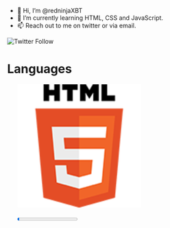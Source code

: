 - 👋 Hi, I’m @redninjaXBT
- 🌱 I’m currently learning HTML, CSS and JavaScript.
- 📫 Reach out to me on twitter or via email. 
<!---
redninjaXBT/redninjaXBT is a ✨ special ✨ repository because its `README.md` (this file) appears on your GitHub profile.
You can click the Preview link to take a look at your changes.
--->


![Twitter Follow](https://img.shields.io/twitter/follow/redninjaXBT?style=social)



<div class="section">
            <h1><span>Languages</span></h1>
            <ul>
                <img src="https://raw.githubusercontent.com/github/explore/80688e429a7d4ef2fca1e82350fe8e3517d3494d/topics/html/html.png" />
             </ul>
           </div>


   <div class="section">
          <ul>
       <progress min="0" max="100" value="3.5"></progress>
            </ul>
        </div>
